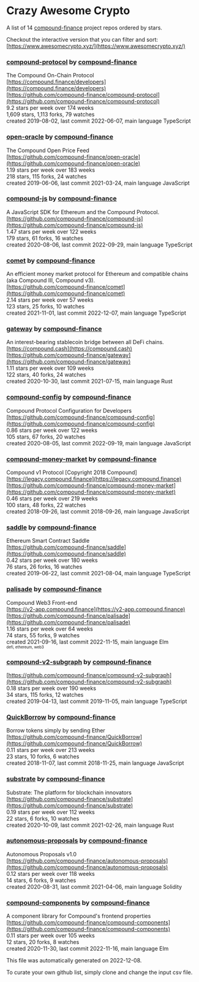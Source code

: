 # Crazy Awesome Crypto
A list of 14 [compound-finance](https://github.com/compound-finance) project repos ordered by stars.  

Checkout the interactive version that you can filter and sort: 
[https://www.awesomecrypto.xyz/](https://www.awesomecrypto.xyz/)  


### [compound-protocol](https://github.com/compound-finance/compound-protocol) by [compound-finance](https://github.com/compound-finance)  
The Compound On-Chain Protocol  
[https://compound.finance/developers](https://compound.finance/developers)  
[https://github.com/compound-finance/compound-protocol](https://github.com/compound-finance/compound-protocol)  
9.2 stars per week over 174 weeks  
1,609 stars, 1,113 forks, 79 watches  
created 2019-08-02, last commit 2022-06-07, main language TypeScript  


### [open-oracle](https://github.com/compound-finance/open-oracle) by [compound-finance](https://github.com/compound-finance)  
The Compound Open Price Feed  
[https://github.com/compound-finance/open-oracle](https://github.com/compound-finance/open-oracle)  
1.19 stars per week over 183 weeks  
218 stars, 115 forks, 24 watches  
created 2019-06-06, last commit 2021-03-24, main language JavaScript  


### [compound-js](https://github.com/compound-finance/compound-js) by [compound-finance](https://github.com/compound-finance)  
A JavaScript SDK for Ethereum and the Compound Protocol.  
[https://github.com/compound-finance/compound-js](https://github.com/compound-finance/compound-js)  
1.47 stars per week over 122 weeks  
179 stars, 61 forks, 16 watches  
created 2020-08-06, last commit 2022-09-29, main language TypeScript  


### [comet](https://github.com/compound-finance/comet) by [compound-finance](https://github.com/compound-finance)  
An efficient money market protocol for Ethereum and compatible chains (aka Compound III, Compound v3).  
[https://github.com/compound-finance/comet](https://github.com/compound-finance/comet)  
2.14 stars per week over 57 weeks  
123 stars, 25 forks, 10 watches  
created 2021-11-01, last commit 2022-12-07, main language TypeScript  


### [gateway](https://github.com/compound-finance/gateway) by [compound-finance](https://github.com/compound-finance)  
An interest-bearing stablecoin bridge between all DeFi chains.  
[https://compound.cash](https://compound.cash)  
[https://github.com/compound-finance/gateway](https://github.com/compound-finance/gateway)  
1.11 stars per week over 109 weeks  
122 stars, 40 forks, 24 watches  
created 2020-10-30, last commit 2021-07-15, main language Rust  


### [compound-config](https://github.com/compound-finance/compound-config) by [compound-finance](https://github.com/compound-finance)  
Compound Protocol Configuration for Developers  
[https://github.com/compound-finance/compound-config](https://github.com/compound-finance/compound-config)  
0.86 stars per week over 122 weeks  
105 stars, 67 forks, 20 watches  
created 2020-08-05, last commit 2022-09-19, main language JavaScript  


### [compound-money-market](https://github.com/compound-finance/compound-money-market) by [compound-finance](https://github.com/compound-finance)  
Compound v1 Protocol [Copyright 2018 Compound]  
[https://legacy.compound.finance](https://legacy.compound.finance)  
[https://github.com/compound-finance/compound-money-market](https://github.com/compound-finance/compound-money-market)  
0.46 stars per week over 219 weeks  
100 stars, 48 forks, 22 watches  
created 2018-09-26, last commit 2018-09-26, main language JavaScript  


### [saddle](https://github.com/compound-finance/saddle) by [compound-finance](https://github.com/compound-finance)  
Ethereum Smart Contract Saddle  
[https://github.com/compound-finance/saddle](https://github.com/compound-finance/saddle)  
0.42 stars per week over 180 weeks  
76 stars, 26 forks, 16 watches  
created 2019-06-22, last commit 2021-08-04, main language TypeScript  


### [palisade](https://github.com/compound-finance/palisade) by [compound-finance](https://github.com/compound-finance)  
Compound Web3 Front-end  
[https://v2-app.compound.finance](https://v2-app.compound.finance)  
[https://github.com/compound-finance/palisade](https://github.com/compound-finance/palisade)  
1.16 stars per week over 64 weeks  
74 stars, 55 forks, 9 watches  
created 2021-09-16, last commit 2022-11-15, main language Elm  
<sub><sup>defi, ethereum, web3</sup></sub>


### [compound-v2-subgraph](https://github.com/compound-finance/compound-v2-subgraph) by [compound-finance](https://github.com/compound-finance)  
  
[https://github.com/compound-finance/compound-v2-subgraph](https://github.com/compound-finance/compound-v2-subgraph)  
0.18 stars per week over 190 weeks  
34 stars, 115 forks, 12 watches  
created 2019-04-13, last commit 2019-11-05, main language TypeScript  


### [QuickBorrow](https://github.com/compound-finance/QuickBorrow) by [compound-finance](https://github.com/compound-finance)  
Borrow tokens simply by sending Ether  
[https://github.com/compound-finance/QuickBorrow](https://github.com/compound-finance/QuickBorrow)  
0.11 stars per week over 213 weeks  
23 stars, 10 forks, 6 watches  
created 2018-11-07, last commit 2018-11-25, main language JavaScript  


### [substrate](https://github.com/compound-finance/substrate) by [compound-finance](https://github.com/compound-finance)  
Substrate: The platform for blockchain innovators  
[https://github.com/compound-finance/substrate](https://github.com/compound-finance/substrate)  
0.19 stars per week over 112 weeks  
22 stars, 6 forks, 10 watches  
created 2020-10-09, last commit 2021-02-26, main language Rust  


### [autonomous-proposals](https://github.com/compound-finance/autonomous-proposals) by [compound-finance](https://github.com/compound-finance)  
Autonomous Proposals v1.0  
[https://github.com/compound-finance/autonomous-proposals](https://github.com/compound-finance/autonomous-proposals)  
0.12 stars per week over 118 weeks  
14 stars, 6 forks, 9 watches  
created 2020-08-31, last commit 2021-04-06, main language Solidity  


### [compound-components](https://github.com/compound-finance/compound-components) by [compound-finance](https://github.com/compound-finance)  
A component library for Compound's frontend properties  
[https://github.com/compound-finance/compound-components](https://github.com/compound-finance/compound-components)  
0.11 stars per week over 105 weeks  
12 stars, 20 forks, 8 watches  
created 2020-11-30, last commit 2022-11-16, main language Elm  


This file was automatically generated on 2022-12-08.  

To curate your own github list, simply clone and change the input csv file.  